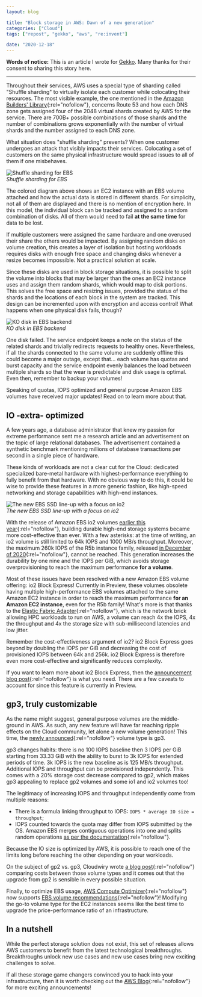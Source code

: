```yaml
---
layout: blog

title: "Block storage in AWS: Dawn of a new generation"
categories: ["Cloud"]
tags: ["repost", "gekko", "aws", "re:invent"]

date: "2020-12-18"
---
```


**Words of notice:** This is an article I wrote for [Gekko](https://www.gekko.fr/). Many thanks for their consent to
sharing this story here.

***

Throughout their services, AWS uses a special type of sharding called "Shuffle sharding" to virtually isolate each
customer while colocating their resources. The most visible example, the one mentioned in the [Amazon Builders' Library](https://aws.amazon.com/builders-library/workload-isolation-using-shuffle-sharding/){:rel="nofollow"},
concerns Route 53 and how each DNS zone gets assigned four of the 2048 virtual shards created by AWS for the service.
There are 700B+ possible combinations of those shards and the number of combinations grows exponentially with the number
of virtual shards and the number assigned to each DNS zone.

<!-- READ MORE -->

What situation does "shuffle sharding" prevents? When one customer undergoes an attack that visibly impacts their
services. Colocating a set of customers on the same physical infrastructure would spread issues to all of them if one
misbehaves.


![Shuffle sharding for EBS](/assets/img/posts/20201218/ebs-shuffle-sharding.png)  
_Shuffle sharding for EBS_

The colored diagram above shows an EC2 instance with an EBS volume attached and how the actual data is stored in
different shards. For simplicity, not all of them are displayed and there is no mention of encryption here. In this
model, the individual block can be tracked and assigned to a random combination of disks. All of them would need to fail
**at the same time** for data to be lost.

If multiple customers were assigned the same hardware and one overused their share the others would be impacted. By
assigning random disks on volume creation, this creates a layer of isolation but hosting workloads requires disks with
enough free space and changing disks whenever a resize becomes impossible. Not a practical solution at scale.

Since these disks are used in block storage situations, it is possible to split the volume into blocks that may be
larger than the ones an EC2 instance uses and assign them random shards, which would map to disk portions. This solves
the free space and resizing issues, provided the status of the shards and the locations of each block in the system are
tracked. This design can be incremented upon with encryption and access control! What happens when one physical disk
fails, though?


![KO disk in EBS backend](/assets/img/posts/20201218/ebs-shuffle-sharding-ko.png)  
_KO disk in EBS backend_

One disk failed. The service endpoint keeps a note on the status of the related shards and trivially redirects requests
to healthy ones. Nevertheless, if all the shards connected to the same volume are suddenly offline this could become a
major outage, except that... each volume has quotas and burst capacity and the service endpoint evenly balances the load
between multiple shards so that the wear is predictable and disk usage is optimal. Even then, remember to backup your
volumes!

Speaking of quotas, IOPS optimized and general purpose Amazon EBS volumes have received major updates! Read on to learn
more about that.

## IO -extra- optimized

A few years ago, a database administrator that knew my passion for extreme performance sent me a research article and an
advertisement on the topic of large relational databases. The advertisement contained a synthetic benchmark mentioning
millions of database transactions per second in a single piece of hardware.

These kinds of workloads are not a clear cut for the Cloud: dedicated specialized bare-metal hardware with
highest-performance everything to fully benefit from that hardware. With no obvious way to do this, it could be wise to
provide these features in a more generic fashion, like high-speed networking and storage capabilities with high-end
instances.


![The new EBS SSD line-up with a focus on io2](/assets/img/posts/20201218/no-r5b-focus.png)  
_The new EBS SSD line-up with a focus on io2_

With the release of Amazon EBS io2 volumes [earlier this year](https://aws.amazon.com/blogs/aws/new-ebs-volume-type-io2-more-iops-gib-higher-durability/){:rel="nofollow"},
building durable high-end storage systems became more cost-effective than ever. With a few asterisks: at the time of
writing, an io2 volume is still limited to 64k IOPS and 1000 MB/s throughput.
Moreover, the maximum 260k IOPS of the R5b instance family, released [in December of 2020](https://aws.amazon.com/about-aws/whats-new/2020/12/introducing-new-amazon-ec2-r5b-instances-featuring-60-gbps-of-ebs-bandwidth-and-260K-iops/){:rel="nofollow"},
cannot be reached. This generation increases the durability by one nine and the IOPS per GiB, which avoids storage
overprovisioning to reach the maximum performance **for a volume**.

Most of these issues have been resolved with a new Amazon EBS volume offering: io2 Block Express! Currently in Preview,
these volumes obsolete having multiple high-performance EBS volumes attached to the same Amazon EC2 instance in order
to reach the maximum performance **for an Amazon EC2 instance**, even for the R5b family! What's more is that thanks to
the [Elastic Fabric Adapter](https://aws.amazon.com/hpc/efa/){:rel="nofollow"}, which is the network brick allowing HPC
workloads to run on AWS, a volume can reach 4x the IOPS, 4x the throughput and 4x the storage size with sub-millisecond
latencies and low jitter.

Remember the cost-effectiveness argument of io2? io2 Block Express goes beyond by doubling the IOPS per GiB and
decreasing the cost of provisioned IOPS between 64k and 256k. io2 Block Express is therefore even more cost-effective
and significantly reduces complexity.

If you want to learn more about io2 Block Express, then the [announcement blog post](https://aws.amazon.com/blogs/aws/now-in-preview-larger-faster-io2-ebs-volumes-with-higher-throughput/){:rel="nofollow"}
is what you need. There are a few caveats to account for since this feature is currently in Preview.


## gp3, truly customizable

As the name might suggest, general purpose volumes are the middle-ground in AWS. As such, any new feature will have far
reaching ripple effects on the Cloud community, let alone a new volume generation! This time, the [newly announced](https://aws.amazon.com/blogs/aws/new-amazon-ebs-gp3-volume-lets-you-provision-performance-separate-from-capacity-and-offers-20-lower-price/){:rel="nofollow"}
volume type is gp3.

gp3 changes habits: there is no 100 IOPS baseline then 3 IOPS per GiB starting from 33.33 GiB with the ability to burst
to 3k IOPS for extended periods of time. 3k IOPS is the new baseline as is 125 MB/s throughput. Additional IOPS and
throughput can be provisioned independently. This comes with a 20% storage cost decrease compared to gp2, which makes
gp3 appealing to replace gp2 volumes and some io1 and io2 volumes too!

The legitimacy of increasing IOPS and throughput independently come from multiple reasons:
- There is a formula linking throughput to IOPS: `IOPS * average IO size = throughput`;
- IOPS counted towards the quota may differ from IOPS submitted by the OS. Amazon EBS merges contiguous operations into
  one and splits random operations [as per the documentation](https://aws.amazon.com/premiumsupport/knowledge-center/ebs-calculate-optimal-io-size/){:rel="nofollow"}.

Because the IO size is optimized by AWS, it is possible to reach one of the limits long before reaching the other
depending on your workloads.

On the subject of gp2 vs. gp3, Cloudwiry wrote [a blog post](https://cloudwiry.com/ebs-gp3-vs-gp2-pricing-comparison/){:rel="nofollow"}
comparing costs between those volume types and it comes out that the upgrade from gp2 is sensible in every possible
situation.

Finally, to optimize EBS usage, [AWS Compute Optimizer](https://aws.amazon.com/compute-optimizer/){:rel="nofollow"} now
supports [EBS volume recommendations](https://aws.amazon.com/about-aws/whats-new/2020/12/aws-compute-optimizer-supports-amazon-ebs-volume-recommendations/){:rel="nofollow"}!
Modifying the go-to volume type for the EC2 instances seems like the best time to upgrade the price-performance ratio of
an infrastructure.


## In a nutshell

While the perfect storage solution does not exist, this set of releases allows AWS customers to benefit from the latest
technological breakthroughs. Breakthroughs unlock new use cases and new use cases bring new exciting challenges to
solve.

If all these storage game changers convinced you to hack into your infrastructure, then it is worth checking out the [AWS Blog](https://aws.amazon.com/blogs){:rel="nofollow"}
for more exciting announcements!
